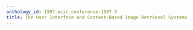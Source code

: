 ```yaml
---
anthology_id: 1997.ecir_conference-1997.9
title: The User Interface and Content-Based Image Retrieval Systems
---
```


